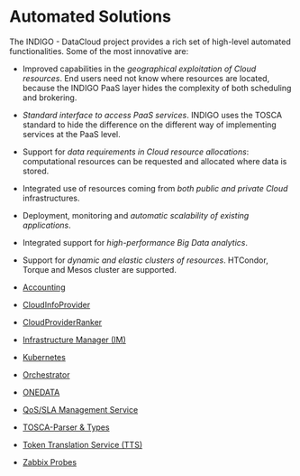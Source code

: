 # Automated Solutions

The INDIGO - DataCloud project provides a rich set of high-level automated functionalities. Some of the most innovative are: 
* Improved capabilities in the *geographical exploitation of Cloud resources*. End users need not know where resources are located, because the INDIGO PaaS layer hides the complexity of both scheduling and brokering.
* *Standard interface to access PaaS services*. INDIGO uses the TOSCA standard to hide the difference on the different way of implementing services at the PaaS level.
* Support for *data requirements in Cloud resource allocations*: computational resources can be requested and allocated where data is stored.
* Integrated use of resources coming from *both public and private Cloud* infrastructures.
* Deployment, monitoring and *automatic scalability of existing applications*.
* Integrated support for *high-performance Big Data analytics*.
* Support for *dynamic and elastic clusters of resources*. HTCondor, Torque and Mesos cluster are supported. 


* [Accounting](accounting2.md)
* [CloudInfoProvider](cip2.md)
* [CloudProviderRanker](cpr2.md)
* [Infrastructure Manager (IM)](im2.md)
* [Kubernetes](kubernetes1.md)
* [Orchestrator](orchestrator2.md)
* [ONEDATA](onedata2.md)
* [QoS/SLA Management Service](slam2.md)
* [TOSCA-Parser & Types](tosca-pt2.md)
* [Token Translation Service (TTS)](tts2.md)
* [Zabbix Probes](zabbix-probes2.md)


